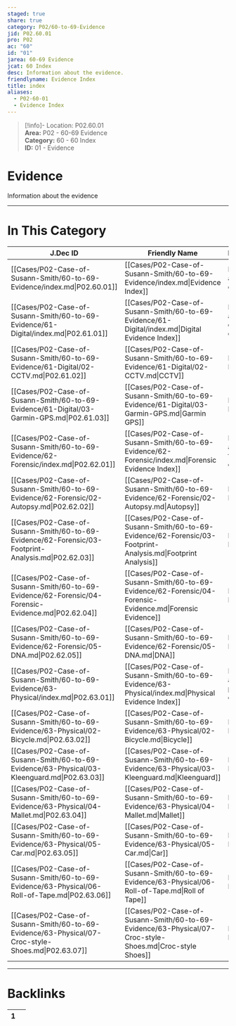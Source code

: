 ```yaml
---  
staged: true  
share: true  
category: P02/60-to-69-Evidence  
jid: P02.60.01  
pro: P02  
ac: "60"  
id: "01"  
jarea: 60-69 Evidence  
jcat: 60 Index  
desc: Information about the evidence.  
friendlyname: Evidence Index  
title: index  
aliases:  
  - P02-60-01  
  - Evidence Index  
---  
```

  
>[!info]- Location: P02.60.01  
>**Area:** P02 - 60-69 Evidence  
>**Category:** 60 - 60 Index  
>**ID:** 01 - Evidence  
  
# Evidence  
  
Information about the evidence  
  
  
  
---  
# In This Category  
  
| J.Dec ID                                                                                             | Friendly Name                                                                                                 | Description                              |  
| ---------------------------------------------------------------------------------------------------- | ------------------------------------------------------------------------------------------------------------- | ---------------------------------------- |  
| [[Cases/P02-Case-of-Susann-Smith/60-to-69-Evidence/index.md\|P02.60.01]]                             | [[Cases/P02-Case-of-Susann-Smith/60-to-69-Evidence/index.md\|Evidence Index]]                                 | Information about the evidence.          |  
| [[Cases/P02-Case-of-Susann-Smith/60-to-69-Evidence/61-Digital/index.md\|P02.61.01]]                  | [[Cases/P02-Case-of-Susann-Smith/60-to-69-Evidence/61-Digital/index.md\|Digital Evidence Index]]              | Information about the digital evidence.  |  
| [[Cases/P02-Case-of-Susann-Smith/60-to-69-Evidence/61-Digital/02-CCTV.md\|P02.61.02]]                | [[Cases/P02-Case-of-Susann-Smith/60-to-69-Evidence/61-Digital/02-CCTV.md\|CCTV]]                              | Digital Evidence                         |  
| [[Cases/P02-Case-of-Susann-Smith/60-to-69-Evidence/61-Digital/03-Garmin-GPS.md\|P02.61.03]]          | [[Cases/P02-Case-of-Susann-Smith/60-to-69-Evidence/61-Digital/03-Garmin-GPS.md\|Garmin GPS]]                  | Digital Evidence                         |  
| [[Cases/P02-Case-of-Susann-Smith/60-to-69-Evidence/62-Forensic/index.md\|P02.62.01]]                 | [[Cases/P02-Case-of-Susann-Smith/60-to-69-Evidence/62-Forensic/index.md\|Forensic Evidence Index]]            | Information about the forensic evidence. |  
| [[Cases/P02-Case-of-Susann-Smith/60-to-69-Evidence/62-Forensic/02-Autopsy.md\|P02.62.02]]            | [[Cases/P02-Case-of-Susann-Smith/60-to-69-Evidence/62-Forensic/02-Autopsy.md\|Autopsy]]                       | Forensic Evidence                        |  
| [[Cases/P02-Case-of-Susann-Smith/60-to-69-Evidence/62-Forensic/03-Footprint-Analysis.md\|P02.62.03]] | [[Cases/P02-Case-of-Susann-Smith/60-to-69-Evidence/62-Forensic/03-Footprint-Analysis.md\|Footprint Analysis]] | Forensic Evidence                        |  
| [[Cases/P02-Case-of-Susann-Smith/60-to-69-Evidence/62-Forensic/04-Forensic-Evidence.md\|P02.62.04]]  | [[Cases/P02-Case-of-Susann-Smith/60-to-69-Evidence/62-Forensic/04-Forensic-Evidence.md\|Forensic Evidence]]   | Forensic Evidence                        |  
| [[Cases/P02-Case-of-Susann-Smith/60-to-69-Evidence/62-Forensic/05-DNA.md\|P02.62.05]]                | [[Cases/P02-Case-of-Susann-Smith/60-to-69-Evidence/62-Forensic/05-DNA.md\|DNA]]                               | Forensic Evidence                        |  
| [[Cases/P02-Case-of-Susann-Smith/60-to-69-Evidence/63-Physical/index.md\|P02.63.01]]                 | [[Cases/P02-Case-of-Susann-Smith/60-to-69-Evidence/63-Physical/index.md\|Physical Evidence Index]]            | Information about the physical evidence  |  
| [[Cases/P02-Case-of-Susann-Smith/60-to-69-Evidence/63-Physical/02-Bicycle.md\|P02.63.02]]            | [[Cases/P02-Case-of-Susann-Smith/60-to-69-Evidence/63-Physical/02-Bicycle.md\|Bicycle]]                       | Physical Evidence                        |  
| [[Cases/P02-Case-of-Susann-Smith/60-to-69-Evidence/63-Physical/03-Kleenguard.md\|P02.63.03]]         | [[Cases/P02-Case-of-Susann-Smith/60-to-69-Evidence/63-Physical/03-Kleenguard.md\|Kleenguard]]                 | Physical Evidence                        |  
| [[Cases/P02-Case-of-Susann-Smith/60-to-69-Evidence/63-Physical/04-Mallet.md\|P02.63.04]]             | [[Cases/P02-Case-of-Susann-Smith/60-to-69-Evidence/63-Physical/04-Mallet.md\|Mallet]]                         | Physical Evidence                        |  
| [[Cases/P02-Case-of-Susann-Smith/60-to-69-Evidence/63-Physical/05-Car.md\|P02.63.05]]                | [[Cases/P02-Case-of-Susann-Smith/60-to-69-Evidence/63-Physical/05-Car.md\|Car]]                               | Physical Evidence                        |  
| [[Cases/P02-Case-of-Susann-Smith/60-to-69-Evidence/63-Physical/06-Roll-of-Tape.md\|P02.63.06]]       | [[Cases/P02-Case-of-Susann-Smith/60-to-69-Evidence/63-Physical/06-Roll-of-Tape.md\|Roll of Tape]]             | Physical Evidence                        |  
| [[Cases/P02-Case-of-Susann-Smith/60-to-69-Evidence/63-Physical/07-Croc-style-Shoes.md\|P02.63.07]]   | [[Cases/P02-Case-of-Susann-Smith/60-to-69-Evidence/63-Physical/07-Croc-style-Shoes.md\|Croc-style Shoes]]     | Physical Evidence                        |  
  
  
---  
# Backlinks  
<div><table class="dataview table-view-table"><thead class="table-view-thead"><tr class="table-view-tr-header"><th class="table-view-th"><span></span><span class="dataview small-text">1</span></th><th class="table-view-th"><span></span></th></tr></thead><tbody class="table-view-tbody"></tbody></table></div>